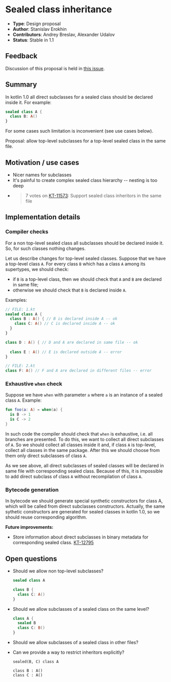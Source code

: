 # Sealed class inheritance

* **Type**: Design proposal
* **Author**: Stanislav Erokhin
* **Contributors**: Andrey Breslav, Alexander Udalov
* **Status**: Stable in 1.1

## Feedback 

Discussion of this proposal is held in [this issue](https://github.com/Kotlin/KEEP/issues/29).

## Summary
In kotlin 1.0 all direct subclasses for a sealed class should be declared inside it.
For example:
```kotlin
sealed class A {
  class B: A()
}
```

For some cases such limitation is inconvenient (see use cases below).

Proposal: allow top-level subclasses for a top-level sealed class in the same file.

## Motivation / use cases

- Nicer names for subclasses
- It's painful to create complex sealed class hierarchy -- nesting is too deep
- >7 votes on [KT-11573](https://youtrack.jetbrains.com/issue/KT-11573): Support sealed class inheritors in the same file

## Implementation details

### Compiler checks

For a non top-level sealed class all subclasses should be declared inside it. 
So, for such classes nothing changes.

Let us describe changes for top-level sealed classes.
Suppose that we have a top-level class `A`.
For every class `B` which has a class `A` among its supertypes, we should check:

- if `B` is a top-level class, then we should check that `A` and `B` are declared in same file;
- otherwise we should check that `B` is declared inside `A`.

Examples:
```kotlin
// FILE: 1.kt
sealed class A {
  class B : A() { // B is declared inside A -- ok
    class C: A() // C is declared inside A -- ok
  }
}

class D : A() { // D and A are declared in same file -- ok
  
  class E : A() // E is declared outside A -- error 
}

// FILE: 2.kt
class F: A() // F and A are declared in different files -- error
```

### Exhaustive `when` check

Suppose we have `when` with parameter `a` where `a` is an instance of a sealed class `A`.
Example:
```kotlin
fun foo(a: A) = when(a) {
  is B -> 1
  is C -> 2
}
```
In such code the compiler should check that `when` is exhaustive, i.e. all branches are presented.
To do this, we want to collect all direct subclasses of `A`.
So we should collect all classes inside it and, if class `A` is top-level, collect all classes in the same package.
After this we should choose from them only direct subclasses of class `A`.

As we see above, all direct subclasses of sealed classes will be declared in same file with corresponding sealed class.
Because of this, it is impossible to add direct subclass of class `A` without recompilation of class `A`.

### Bytecode generation

In bytecode we should generate special synthetic constructors for class A, which will be called from direct subclasses constructors. Actually, the same sythetic constructors are generated for sealed classes in kotlin 1.0, so we should reuse corresponding algorithm.

**Future improvements:**

- Store information about direct subclasses in binary metadata for corresponding sealed class. [KT-12795](https://youtrack.jetbrains.com/issue/KT-12795)

## Open questions

- Should we allow non top-level subclasses?
  ```kotlin
  sealed class A
  
  class B {
    class C: A()
  }
  ```

- Should we allow subclasses of a sealed class on the same level?
  ```kotlin
  class A {
    sealed B
    class C: B()
  }
  ```

- Should we allow subclasses of a sealed class in other files?
- Can we provide a way to restrict inheritors explicitly?
  ```
  sealed(B, C) class A
  
  class B : A()
  class C : A()
  ```
